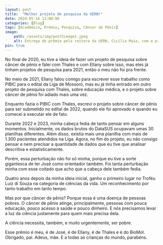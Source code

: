 ```yaml
---
layout: post
title:  "Melhor projeto de pesquisa da UERN!"
date: 2024-05-16 13:00:00
categories: [Blog]
tags: [Acadêmico, Prêmio, Pesquisa, Câncer de Pênis]
image: 
    path: /assets/img/post5image1.jpeg
    alt: Entrega do prêmio pela reitora da UERN, Cicília Maia, com a presença de outras autoridades da instituição
pin: true
---
```


No final de 2020, eu tive a ideia de fazer um projeto de pesquisa sobre câncer de pênis e falei com Thales e com Ellany sobre isso, mas eles já tinham projetos de pesquisa para 2021, então o meu não foi pra frente.

No meio de 2021, Ellany falou comigo para escrever esse trabalho como PIBIC para o edital da Liga de Mossoró, mas eu já tinha entrado em outro projeto de pesquisa com Thales, sobre educação médica, e o projeto sobre câncer de pênis foi adiado mais uma vez.

Enquanto fazia o PIBIC com Thales, escrevi o projeto sobre câncer de pênis para ser submetido no edital de 2022, quando ele foi aprovado e quando eu comecei a executar ele de fato.

Durante 2022 e 2023, minha cabeça fedia de tanto pensar em alguns momentos. Inicialmente, os dados brutos do DataSUS ocupavam umas 30 planilhas diferentes. Além disso, existia mais uma planilha com mais de 1.300 pacientes atendidos na Liga. Agora, no fim do projeto, eu não consigo pensar e nem precisar a quantidade de dados que eu tive que analisar descritiva e estatisticamente.

Porém, essa perturbação não foi só minha, porque eu tive a sorte gigantesca de ter José como orientador também. Foi tanta perturbação minha com esse coitado que acho que a cabeça dele também fedia.

Quatro anos depois da minha ideia inicial, ganho o primeiro lugar no Troféu Luiz di Souza na categoria de ciências da vida. Um reconhecimento por tanto trabalho em tanto tempo.

Mas por que câncer de pênis? Porque essa é uma doença de pessoas pobres. O câncer de pênis atinge, principalmente, pessoas com pouca educação, pouco acesso à saúde e pouco dinheiro. E nós precisamos levar a luz da ciência justamente para quem mais precisa dela.

A ciência necessita, também, e muito urgentemente, ser pobre.

Esse prêmio é meu, é de José, é de Ellany, é de Thales e é do BioMol. Obrigado, pai. Adeus, mãe. E a todas as crianças do mundo, parabéns.